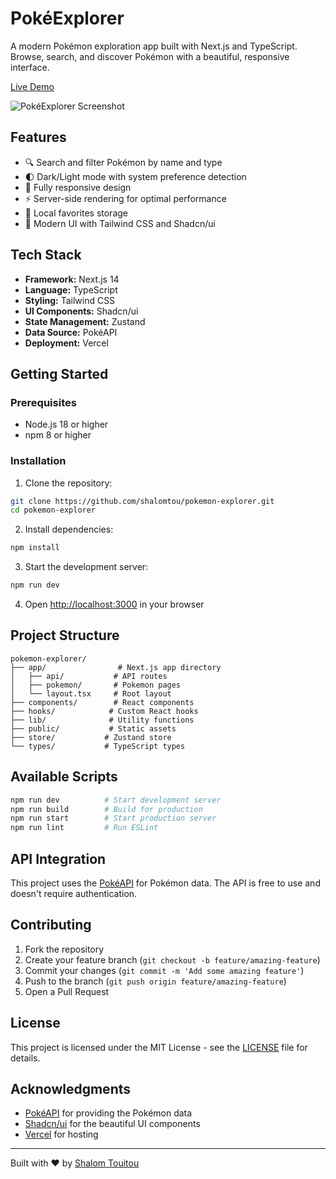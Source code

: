 # PokéExplorer

A modern Pokémon exploration app built with Next.js and TypeScript. Browse, search, and discover Pokémon with a beautiful, responsive interface.

[Live Demo](https://pokemon-explorer-shalomtou.vercel.app/)

![PokéExplorer Screenshot](public/placeholder-logo.png)

## Features

- 🔍 Search and filter Pokémon by name and type
- 🌓 Dark/Light mode with system preference detection
- 📱 Fully responsive design
- ⚡ Server-side rendering for optimal performance
- 💾 Local favorites storage
- 🎨 Modern UI with Tailwind CSS and Shadcn/ui

## Tech Stack

- **Framework:** Next.js 14
- **Language:** TypeScript
- **Styling:** Tailwind CSS
- **UI Components:** Shadcn/ui
- **State Management:** Zustand
- **Data Source:** PokéAPI
- **Deployment:** Vercel

## Getting Started

### Prerequisites

- Node.js 18 or higher
- npm 8 or higher

### Installation

1. Clone the repository:
```bash
git clone https://github.com/shalomtou/pokemon-explorer.git
cd pokemon-explorer
```

2. Install dependencies:
```bash
npm install
```

3. Start the development server:
```bash
npm run dev
```

4. Open [http://localhost:3000](http://localhost:3000) in your browser

## Project Structure

```
pokemon-explorer/
├── app/                # Next.js app directory
│   ├── api/           # API routes
│   ├── pokemon/       # Pokemon pages
│   └── layout.tsx     # Root layout
├── components/        # React components
├── hooks/            # Custom React hooks
├── lib/              # Utility functions
├── public/           # Static assets
├── store/           # Zustand store
└── types/           # TypeScript types
```

## Available Scripts

```bash
npm run dev          # Start development server
npm run build        # Build for production
npm run start        # Start production server
npm run lint         # Run ESLint
```

## API Integration

This project uses the [PokéAPI](https://pokeapi.co/) for Pokémon data. The API is free to use and doesn't require authentication.

## Contributing

1. Fork the repository
2. Create your feature branch (`git checkout -b feature/amazing-feature`)
3. Commit your changes (`git commit -m 'Add some amazing feature'`)
4. Push to the branch (`git push origin feature/amazing-feature`)
5. Open a Pull Request

## License

This project is licensed under the MIT License - see the [LICENSE](LICENSE) file for details.

## Acknowledgments

- [PokéAPI](https://pokeapi.co/) for providing the Pokémon data
- [Shadcn/ui](https://ui.shadcn.com/) for the beautiful UI components
- [Vercel](https://vercel.com) for hosting

---

Built with ❤️ by [Shalom Touitou](https://github.com/shalomtou) 